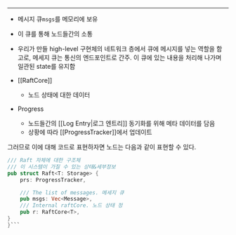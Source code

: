 --- 
- 메시지 큐`msgs`를 메모리에 보유
- 이 큐를 통해 노드들간의 소통
- 우리가 만들 high-level 구현체의 네트워크 층에서 큐에 메시지를 넣는 역할을 함
고로, 메세지 큐는 통신의 엔드포인트로 간주. 이 큐에 있는 내용을 처리해 나가며 일관된 state를 유지함

- [[RaftCore]]
	- 노드 상태에 대한 데이터
- Progress 
	- 노드들간의 [[Log Entry|로그 엔트리]] 동기화를 위해 메타 데이터를 담음
	- 상황에 따라 [[ProgressTracker]]에서 업데이트

그러므로 이에 대해 코드로 표현하자면 노드는 다음과 같이 표현할 수 있다.

```Rust 
/// Raft 자체에 대한 구조체
/// 이 시스템이 가질 수 있는 상태&세부정보
pub struct Raft<T: Storage> {
    prs: ProgressTracker,

    /// The list of messages. 메세지 큐
    pub msgs: Vec<Message>,
    /// Internal raftCore. 노드 상태 정
    pub r: RaftCore<T>,
}
}```